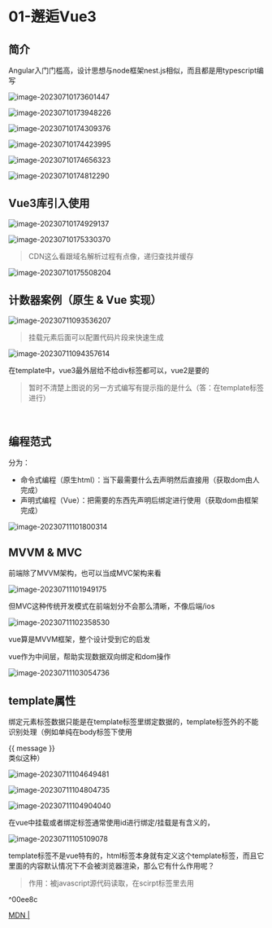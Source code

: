 # 01-邂逅Vue3

## 简介

Angular入门门槛高，设计思想与node框架nest.js相似，而且都是用typescript编写

![image-20230710173601447](note.assets/image-20230710173601447.png)

![image-20230710173948226](note.assets/image-20230710173948226.png)

![image-20230710174309376](note.assets/image-20230710174309376.png)

![image-20230710174423995](note.assets/image-20230710174423995.png)

![image-20230710174656323](note.assets/image-20230710174656323.png)

![image-20230710174812290](note.assets/image-20230710174812290.png)

## Vue3库引入使用

![image-20230710174929137](note.assets/image-20230710174929137.png)

![image-20230710175330370](note.assets/image-20230710175330370.png)

> CDN这么看跟域名解析过程有点像，递归查找并缓存

![image-20230710175508204](note.assets/image-20230710175508204.png)

## 计数器案例（原生 & Vue 实现）

![image-20230711093536207](note.assets/image-20230711093536207.png)

> 挂载元素后面可以配置代码片段来快速生成

![image-20230711094357614](note.assets/image-20230711094357614.png)

在template中，vue3最外层给不给div标签都可以，vue2是要的

> 暂时不清楚上图说的另一方式编写有提示指的是什么（答：在template标签进行）

​	

## 编程范式

分为：

- 命令式编程（原生html）：当下最需要什么去声明然后直接用（获取dom由人完成）
- 声明式编程（Vue）：把需要的东西先声明后绑定进行使用（获取dom由框架完成）

![image-20230711101800314](note.assets/image-20230711101800314.png)

## MVVM & MVC

前端除了MVVM架构，也可以当成MVC架构来看

![image-20230711101949175](note.assets/image-20230711101949175.png)

但MVC这种传统开发模式在前端划分不会那么清晰，不像后端/ios

![image-20230711102358530](note.assets/image-20230711102358530.png)

vue算是MVVM框架，整个设计受到它的启发

vue作为中间层，帮助实现数据双向绑定和dom操作

![image-20230711103054736](note.assets/image-20230711103054736.png)

## template属性

绑定元素标签数据只能是在template标签里绑定数据的，template标签外的不能识别处理（例如单纯在body标签下使用 <div>{{ message }}</div> 类似这种）

![image-20230711104649481](note.assets/image-20230711104649481.png)

![image-20230711104804735](note.assets/image-20230711104804735.png)

![image-20230711104904040](note.assets/image-20230711104904040.png)

在vue中挂载或者绑定标签通常使用id进行绑定/挂载是有含义的，

![image-20230711105109078](note.assets/image-20230711105109078.png)

template标签不是vue特有的，html标签本身就有定义这个template标签，而且它里面的内容默认情况下不会被浏览器渲染，那么它有什么作用呢？

> 作用：被javascript源代码读取，在scirpt标签里去用

^00ee8c

[MDN | <template>：内容模板元素](https://developer.mozilla.org/zh-CN/docs/Web/HTML/Element/template)

虽然解析器在加载页面时确实会处理 **`<template>`** 元素的内容，但这样做只是为了确保这些内容有效；但元素内容不会被渲染。——MDN

---

![image-20230711111112616](note.assets/image-20230711111112616.png)

![image-20230711111131179](note.assets/image-20230711111131179.png)

如果用的不是template标签而是其他标签（例如div标签），那么页面会被渲染两次的（一次是原生渲染一次是经过vue处理后渲染），为什么会这样？

> 上面刚刚已经说明了原因，template标签是不会被浏览器渲染（看上面写的[[note#^00ee8c | template作用]]）

![image-20230711111937205](note.assets/image-20230711111937205.png)

## methods属性

绑定到template标签或者template内的标签都可以

![image-20230711142459508](note.assets/image-20230711142459508.png) ^3436ef

![image-20230711142603499](note.assets/image-20230711142603499.png)


## 源码调试

vue3源码地址：https://github.com/vuejs/core

### 流程

1. git clone git@github.com:vuejs/core.git
2. 新版本的vue3源码采用pnpm管理，而非yarn，先下载pnpm
3. 安装依赖 `pnpm install`
4. 打包vue文件 `pnpm dev` 生成打包文件到 `built: packages\vue\dist\vue.global.js`，而后可直接引用
5. 在 `packages\vue\examples` 中新建你自己的调试目录，然后在调试目录里面新建html文件
5. 在根目录下的package.json中的dev值后面添加 `--sourcemap`，便于代码映射（不然调试在几万多行的vue.global.js调试，肯定是一头雾水的）

![image-20230711151858405](note.assets/image-20230711151858405.png)

sourcemap有代码映射作用，映射vue.global.js 文件的目标代码具体是源码的哪个目录位置去

![image-20230711151935500](note.assets/image-20230711151935500.png)

![image-20230711170334464](note.assets/image-20230711170334464.png)

![image-20230711171404722](note.assets/image-20230711171404722.png)

有map后缀文件说明sourcemap生效

**Coderwhy_Vue3-Typescript\src\01_Vue3初体验\core\packages\vue\examples\why\demo.html**

```html
<!DOCTYPE html>
<html lang="en">
<head>
  <meta charset="UTF-8">
  <meta name="viewport" content="width=device-width, initial-scale=1.0">
  <title>Document</title>
</head>
<body>
  <div id="app">写在#app的这一部分内容会被template标签的内容所替换</div>

  <script src="../../dist/vue.global.js"></script>

  <script>
    debugger
    Vue.createApp({
      template: '<h2>我来啦！</h2>',
    }).mount('#app')
  </script>
</body>
</html>
```

![image-20230711171639681](note.assets/image-20230711171639681.png)

​	

# 02-Vue3模板语法

## 上节课后题

先看看[[note#^3436ef | 第一课-课后思考题]]

{ } 大括号并不全是作用域，建议看看作用域的文章

**{ } 大括号是作用域吗？**

> 是的，大括号 `{}` 在许多编程语言中用于创建作用域（Scope）。作用域定义了变量、函数和对象的可见性和访问权限。
>
> 在大多数编程语言中，例如 JavaScript、Java、C++、C# 等，大括号用于创建块级作用域。在这些语言中，当您在代码中使用大括号时，大括号将创建一个新的作用域，在其中可以定义局部变量和函数。
>
> 例如，在 JavaScript 中：
>
> ```javascript
> {
>   // 这里是一个块级作用域
>   const x = 10;
>   console.log(x); // 输出 10
> }
> 
> console.log(x); // 报错，x 在此作用域外不可见
> ```
>
> 在上面的代码中，大括号 `{}` 创建了一个块级作用域，其中定义了变量 `x`。在作用域内，可以访问和使用该变量。但是，在作用域外，尝试访问 `x` 将导致错误，因为它不在当前作用域的范围内。
>
> 请注意，**不是所有的大括号都会创建作用域**。例如，在对象字面量中的大括号 `{}` 用于定义对象的属性和方法，但它们不会创建新的作用域。
>
> 总之，大括号 `{}` 在许多编程语言中用于创建作用域，提供了变量和代码的封闭环境，控制了变量的可见性和生命周期。

![image-20230712195214298](note.assets/image-20230712195214298.png)

[coderwhy老师微信公众号推文 | 前端面试之彻底搞懂this指向](https://mp.weixin.qq.com/s/hYm0JgBI25grNG_2sCRlTA) ^5e5364

> 简单讲一下 call、bind、apply，这三个都是显式指定this指向
>
> - call和apply的区别是：call传入单参数，apply传入数组参数
>
> - call和apply 与 bind 的区别是：call和apply是一次性绑定，apply是永久绑定某对象/方法的this指向
> - bind是原型对象上的方法，当然也可以自己封装，原理是利用闭包返回apply函数进行绑定，原理看[[note#^5e5364 | 推文]]有详细介绍
> - setTimeout中会传入一个函数，这个函数中的this通常是window，为什么是window呢？因为setTimeout内部是通过apply进行绑定的this对象，并且绑定的是全局对象；

```
这样的闭包会被销毁吗？

foo3: function () {
    return function () {
      console.log(this.name)
    }
  },
```

> 在给定的代码中，`foo3` 方法返回一个闭包函数。闭包函数保留对其创建时所在的词法环境的引用，即使创建它的外部函数已经执行完毕。因此，闭包函数会继续存在并保持对其创建时的作用域和变量的访问。
>
> 当调用 `foo3` 方法时，返回的闭包函数会被赋值给一个变量或直接调用。无论哪种情况，该闭包函数都会继续存在并保持对其词法环境的引用。只有当没有任何引用指向该闭包函数时，它才会被垃圾回收器回收并销毁。
>
> 对于给定的闭包函数，它引用了 `this.name`，但是在闭包函数中的 `this` 指向取决于如何调用该函数。如果以对象方法的形式调用闭包函数，例如 `obj.foo3()`，那么 `this` 将指向 `obj`，并且能够访问 `obj` 对象的 `name` 属性。
>
> 例如：
>
> ```javascript
> var obj = {
> name: "example",
> foo3: function () {
>  return function () {
>    console.log(this.name);
>  };
> },
> };
> 
> var closure = obj.foo3();
> closure(); // 输出 "example"
> ```
>
> 在上面的示例中，`closure` 是 `foo3` 返回的闭包函数。当调用 `closure()` 时，`this` 指向 `obj`，并成功输出了 "example"。
>
> 总结起来，闭包函数只有在没有任何引用指向它时才会被销毁。在上述示例中，只有当没有任何引用指向返回的闭包函数时，它才会被垃圾回收器回收。
>
> **只有当没有任何引用指向返回的闭包函数时，它才会被垃圾回收器回收。这句话怎么理解？能不能举个例子**
>
> > 当一个函数被创建并返回后，如果其他变量或函数仍然引用该函数，那么该函数就有一个活跃的引用，垃圾回收器不会将其回收。只有当没有任何变量或函数引用该函数时，垃圾回收器才会将其标记为不再需要，并在适当的时候进行回收。
> >
> > 以下是一个示例来说明这个概念：
> >
> > ```javascript
> > function createClosure() {
> >   var name = "example";
> > 
> >   var closure = function() {
> >     console.log(name);
> >   };
> > 
> >   return closure;
> > }
> > 
> > var closureReference = createClosure();
> > closureReference(); // 输出 "example"
> > ```
> >
> > 在上面的示例中，`createClosure` 函数创建了一个闭包函数，并将其赋值给 `closureReference` 变量。即使 `createClosure` 函数已经执行完毕，闭包函数仍然存在，并且保持对 `name` 变量的引用。因此，当调用 `closureReference` 函数时，它仍然可以访问并输出 `name` 的值。
> >
> > 在这种情况下，闭包函数 `closure` 有一个活跃的引用，因为它被赋值给了 `closureReference` 变量。只有当没有任何变量引用该闭包函数时，垃圾回收器才会将其回收。例如，如果将 `closureReference` 设置为 `null` 或将其赋值为其他值，那么闭包函数就没有任何引用了，最终会被垃圾回收器回收。
> >
> > ```javascript
> > closureReference = null; // 解除对闭包函数的引用
> > ```
> >
> > 一旦没有任何引用指向闭包函数，它就可以被垃圾回收器回收，释放内存资源。
> >
> > 总结起来，只有当没有任何变量或函数引用一个闭包函数时，它才会被垃圾回收器回收。
>
> **面试题-小试牛刀(代码注释看[[note#^5e5364 | 推文]])**
>
> ```js
> var name = 'window'
> var person1 = {
>   name: 'person1',
>   foo1: function () {
>     console.log(this.name)
>   },
>   foo2: () => console.log(this.name),
>   foo3: function () {
>     return function () {
>       console.log(this.name)
>     }
>   },
>   foo4: function () {
>     return () => {
>       console.log(this.name)
>     }
>   }
> }
> 
> var person2 = { name: 'person2' }
> 
> person1.foo1();   // person1
> person1.foo1.call(person2); // person2
> 
> person1.foo2(); // window
> // foo2依然是箭头函数，不适用于显示绑定的规则
> person1.foo2.call(person2); // person2 x window
> 
> person1.foo3()(); // window
> // 但是拿到的返回函数依然是在全局下调用，所以依然是window
> person1.foo3.call(person2)(); // person2 x window
> person1.foo3().call(person2); // person2
> 
> // foo4()的函数返回的是一个箭头函数
> // 箭头函数的执行找上层作用域，是person1
> person1.foo4()(); //window x person1
> person1.foo4.call(person2)(); //person2
> // foo4返回的是箭头函数，箭头函数只看上层作用域
> person1.foo4().call(person2); // person2 x person1
> ```
>
> 做得一塌糊涂...
>
> ```js
> var name = 'window'
> function Person (name) {
>   this.name = name
>   this.foo1 = function () {
>     console.log(this.name)
>   },
>   this.foo2 = () => console.log(this.name),
>   this.foo3 = function () {
>     return function () {
>       console.log(this.name)
>     }
>   },
>   this.foo4 = function () {
>     return () => {
>       console.log(this.name)
>     }
>   }
> }
> var person1 = new Person('person1')
> var person2 = new Person('person2')
> 
> person1.foo1() // person1
> person1.foo1.call(person2) //person2
> 
> // foo是一个箭头函数，会找上层作用域中的this，那么就是person1
> person1.foo2() // window x person1
> person1.foo2.call(person2) // person1
> 
> person1.foo3()() // window
> person1.foo3.call(person2)() // window
> person1.foo3().call(person2) // person2
> 
> person1.foo4()() // person1
> // foo4调用时绑定了person2，返回的函数是箭头函数，调用时，找到了上层绑定的person2
> person1.foo4.call(person2)() // window x person2
> person1.foo4().call(person2) // person1
> ```
>
> ```js
> var name = 'window'
> function Person (name) {
>   this.name = name
>   this.obj = {
>     name: 'obj',
>     foo1: function () {
>       return function () {
>         console.log(this.name)
>       }
>     },
>     foo2: function () {
>       return () => {
>         console.log(this.name)
>       }
>     }
>   }
> }
> var person1 = new Person('person1')
> var person2 = new Person('person2')
> 
> // obj.foo1()返回一个函数
> // 这个函数在全局作用于下直接执行（默认绑定）
> person1.obj.foo1()() // obj | person1 x window
> person1.obj.foo1.call(person2)() // window
> person1.obj.foo1().call(person2) // person2
> 
> // 拿到foo2()的返回值，是一个箭头函数
> // 箭头函数在执行时找上层作用域下的this，就是obj
> person1.obj.foo2()() // obj | person1 -> obj
> // foo2()的返回值，依然是箭头函数，但是在执行foo2时绑定了person2
> // 箭头函数在执行时找上层作用域下的this，找到的是person2
> person1.obj.foo2.call(person2)() // person1 x person2
> // 箭头函数通过call调用是不会绑定this，所以找上层作用域下的this是obj
> person1.obj.foo2().call(person2) // person1 x obj
> ```

**小结**：this的四种绑定规则

1. 默认规则绑定（全局window）
2. 隐式绑定（谁调用就是绑定谁）
3. 显示绑定（call、bind、apply）
4. new绑定

以上优先级从高到低为 4-3-2-1

---

## @click="btnClick"，怎么做绑定的？（源码解析）

![image-20230713162652956](note.assets/image-20230713162652956.png)

绑定的大致思路（详情看视频第二集36min-38min有介绍）：通过循环（for...in）methods，判断是否有该方法，有的话通过bind函数绑定this存储到ctx[key]（这个是存储方法的，例如btnClick），publicThis指向的是我们组件实例的代理proxy对象（见下图（这个在后面响应式原理会讲到））

![image-20230713171542093](note.assets/image-20230713171542093.png)

![image-20230713171626313](note.assets/image-20230713171626313.png)

## template解析方法（后面详讲）

有两种，在vue源码内解析和vue-template-compiler（vue插件）解析

`instance.proxy"!"`，这是ts的语法，表示断言

proxy是es6新出的

## VSCode代码片段

